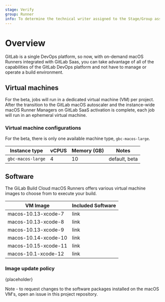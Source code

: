 ```yaml
---
stage: Verify
group: Runner
info: To determine the technical writer assigned to the Stage/Group associated with this page, see https://about.gitlab.com/handbook/engineering/ux/technical-writing/#assignments
---
```


# Overview

GitLab is a single DevOps platform, so now, with on-demand macOS Runners integrated with GitLab Saas, you can take advantage of all of the capabilities of the GitLab DevOps platform and not have to manage or operate a build environment.

## Virtual machines

For the beta, jobs will run in a dedicated virtual machine (VM) per project. After the transition to the GitLab macOS autoscaler and the instance-wide macOS Runner Managers on GitLab SaaS activation is complete, each job will run in an ephemeral virtual machine.

### Virtual machine configurations

For the beta, there is only one available machine type, `gbc-macos-large`.

| Instance type | vCPUS | Memory (GB) | Notes |
| --------- | --- | ------- | ------- |
|  `gbc-macos-large` | 4 | 10 | default, beta |

## Software

The GiLab Build Cloud macOS Runners offers various virtual machine images to choose from to execute your build.

| VM Image| Included Software| 
| --------- | --- | 
|   macos-10.13-xcode-7| link |
|   macos-10.13-xcode-8| link |
|   macos-10.13-xcode-9| link |
|   macos-10.14-xcode-10| link |
|   macos-10.15-xcode-11| link |
|   macos-10.1-xcode-12| link |

### Image update policy

{placeholder}

Note - to request changes to the software packages installed on the macOS VM's, open an issue in this project repository. 
